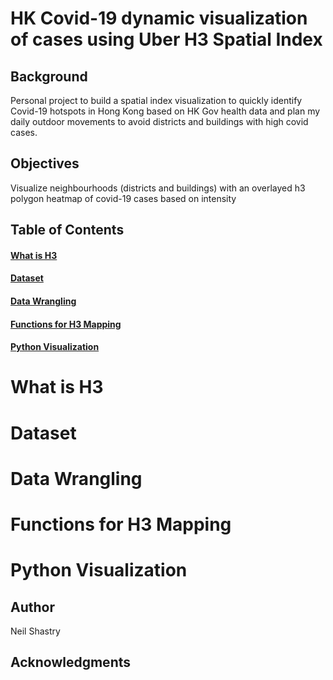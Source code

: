 # HK Covid-19 dynamic visualization of cases using Uber H3 Spatial Index

## Background
Personal project to build a spatial index visualization to quickly identify Covid-19 hotspots in Hong Kong based on HK Gov health data and plan my daily outdoor movements to avoid districts and buildings with high covid cases.

## Objectives
Visualize neighbourhoods (districts and buildings) with an overlayed h3 polygon heatmap of covid-19 cases based on intensity

## Table of Contents
#### [What is H3](#What-is-H3)
#### [Dataset](#Dataset)
#### [Data Wrangling](#Data-Wrangling)
#### [Functions for H3 Mapping](#Functions-for-H3-Mapping)
#### [Python Visualization](#Python-Visualization)

# What is H3

# Dataset

# Data Wrangling

# Functions for H3 Mapping

# Python Visualization


## Author
Neil Shastry

## Acknowledgments

